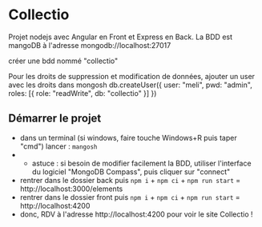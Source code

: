 # Collectio

Projet nodejs avec Angular en Front et Express en Back. La BDD est mangoDB à l'adresse mongodb://localhost:27017

créer une bdd nommé "collectio"

Pour les droits de suppression et modification de données, ajouter un user avec les droits dans mongosh
db.createUser({
user: "meli",
pwd: "admin",
roles: [{ role: "readWrite", db: "collectio" }]
})

## Démarrer le projet

- dans un terminal (si windows, faire touche Windows+R puis taper "cmd") lancer : `mangosh`
- - astuce : si besoin de modifier facilement la BDD, utiliser l'interface du logiciel "MongoDB Compass", puis cliquer sur "connect"
- rentrer dans le dossier back puis `npm i` + `npm ci` + `npm run start` = http://localhost:3000/elements
- rentrer dans le dossier front puis `npm i` + `npm ci` + `npm run start` = http://localhost:4200
- donc, RDV à l'adresse http://localhost:4200 pour voir le site Collectio !
